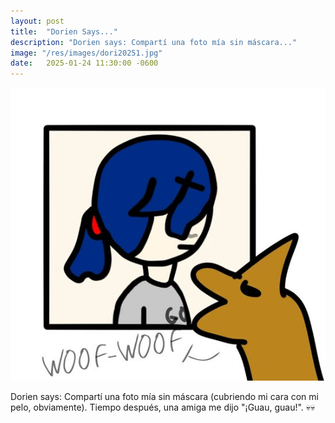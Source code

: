```yaml
---
layout: post
title:  "Dorien Says..."
description: "Dorien says: Compartí una foto mía sin máscara..."
image: "/res/images/dori20251.jpg"
date:   2025-01-24 11:30:00 -0600
---
```


[<img alt="Dorien Says..." title="" src="/res/images/dori20251.jpg">](/res/images/dori20251.jpg)

Dorien says: Compartí una foto mía sin máscara (cubriendo mi cara con mi pelo, obviamente). Tiempo después, una amiga me dijo "¡Guau, guau!". 💀💀
